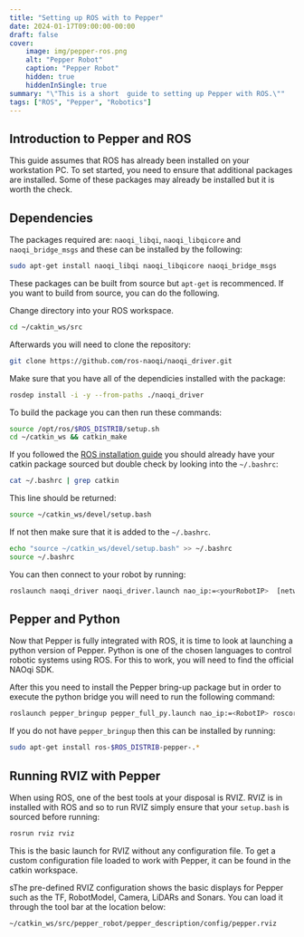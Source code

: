 ```yaml
---
title: "Setting up ROS with to Pepper"
date: 2024-01-17T09:00:00-00:00
draft: false
cover:
    image: img/pepper-ros.png
    alt: "Pepper Robot"
    caption: "Pepper Robot"
    hidden: true
    hiddenInSingle: true
summary: "\"This is a short  guide to setting up Pepper with ROS.\""
tags: ["ROS", "Pepper", "Robotics"]
---
```


## Introduction to Pepper and ROS

This guide assumes that ROS has already been installed on your workstation PC.
To set started, you need to ensure that additional packages are installed.
Some of these packages may already be installed but it is worth the check.


## Dependencies

The packages required are: `naoqi_libqi`, `naoqi_libqicore` and `naoqi_bridge_msgs` and these can be installed by the following:

```bash
sudo apt-get install naoqi_libqi naoqi_libqicore naoqi_bridge_msgs
```
These packages can be built from source but `apt-get` is recommenced. 
If you want to build from source, you can do the following.

Change directory into your ROS workspace.

```bash
cd ~/caktin_ws/src
```

Afterwards you will need to clone the repository:

```bash
git clone https://github.com/ros-naoqi/naoqi_driver.git
```

Make sure that you have all of the dependicies installed with the package:

```bash
rosdep install -i -y --from-paths ./naoqi_driver
```

To build the package you can then run these commands:

```bash
source /opt/ros/$ROS_DISTRIB/setup.sh
cd ~/catkin_ws && catkin_make
```

If you followed the [ROS installation guide](/ros-installation-guide.md) you should already have your catkin package sourced but double check by looking into the `~/.bashrc`:

```bash
cat ~/.bashrc | grep catkin
```

This line should be returned: 

```bash
source ~/catkin_ws/devel/setup.bash
```

If not then make sure that it is added to the `~/.bashrc`.

```bash
echo "source ~/catkin_ws/devel/setup.bash" >> ~/.bashrc
source ~/.bashrc
```

You can then connect to your robot by running:

```bash
roslaunch naoqi_driver naoqi_driver.launch nao_ip:=<yourRobotIP>  [network_interface:=<eth0|wlan0|vpn0>] [username:=<name>] [password:=<passwd>]
```


## Pepper and Python

Now that Pepper is fully integrated with ROS, it is time to look at launching a python version of Pepper. Python is one of the chosen languages to control robotic systems using ROS. For this to work, you will need to find the official NAOqi SDK.

After this you need to install the Pepper bring-up package but in order to execute the python bridge you will need to run the following command: 

```bash
roslaunch pepper_bringup pepper_full_py.launch nao_ip:=<RobotIP> roscore_ip:=<roscoreIP>
```

If you do not have `pepper_bringup` then this can be installed by running:

```bash
sudo apt-get install ros-$ROS_DISTRIB-pepper-.*
```

## Running RVIZ with Pepper

When using ROS, one of the best tools at your disposal is RVIZ. 
RVIZ is in installed with ROS and so to run RVIZ simply ensure that your `setup.bash` is sourced before running:

```bash
rosrun rviz rviz
```

This is the basic launch for RVIZ without any configuration file. 
To get a custom configuration file loaded to work with Pepper, it can be found in the catkin workspace.

sThe pre-defined RVIZ configuration shows the basic displays for Pepper such as the TF, RobotModel, Camera, LiDARs and Sonars. 
You can load it through the tool bar at the location below:

```bash
~/catkin_ws/src/pepper_robot/pepper_description/config/pepper.rviz
```
